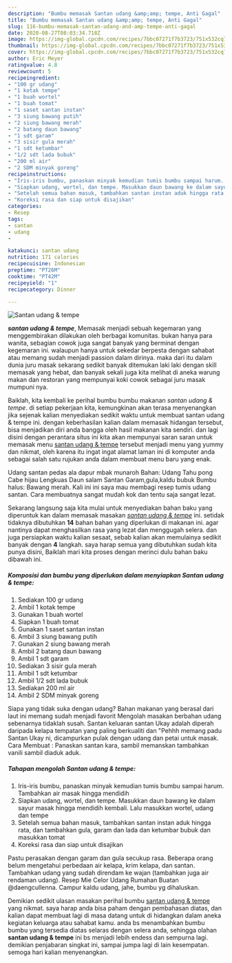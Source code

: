 ```yaml
---
description: "Bumbu memasak Santan udang &amp;amp; tempe, Anti Gagal"
title: "Bumbu memasak Santan udang &amp;amp; tempe, Anti Gagal"
slug: 116-bumbu-memasak-santan-udang-and-amp-tempe-anti-gagal
date: 2020-08-27T08:03:34.718Z
image: https://img-global.cpcdn.com/recipes/7bbc07271f7b3723/751x532cq70/santan-udang-tempe-foto-resep-utama.jpg
thumbnail: https://img-global.cpcdn.com/recipes/7bbc07271f7b3723/751x532cq70/santan-udang-tempe-foto-resep-utama.jpg
cover: https://img-global.cpcdn.com/recipes/7bbc07271f7b3723/751x532cq70/santan-udang-tempe-foto-resep-utama.jpg
author: Eric Meyer
ratingvalue: 4.8
reviewcount: 5
recipeingredient:
- "100 gr udang"
- "1 kotak tempe"
- "1 buah wortel"
- "1 buah tomat"
- "1 saset santan instan"
- "3 siung bawang putih"
- "2 siung bawang merah"
- "2 batang daun bawang"
- "1 sdt garam"
- "3 sisir gula merah"
- "1 sdt ketumbar"
- "1/2 sdt lada bubuk"
- "200 ml air"
- "2 SDM minyak goreng"
recipeinstructions:
- "Iris-iris bumbu, panaskan minyak kemudian tumis bumbu sampai harum. Tambahkan air masak hingga mendidih"
- "Siapkan udang, wortel, dan tempe. Masukkan daun bawang ke dalam sayur masak hingga mendidih kembali. Lalu masukkan wortel, udang dan tempe"
- "Setelah semua bahan masuk, tambahkan santan instan aduk hingga rata, dan tambahkan gula, garam dan lada dan ketumbar bubuk dan masukkan tomat"
- "Koreksi rasa dan siap untuk disajikan"
categories:
- Resep
tags:
- santan
- udang
- 

katakunci: santan udang  
nutrition: 171 calories
recipecuisine: Indonesian
preptime: "PT26M"
cooktime: "PT42M"
recipeyield: "1"
recipecategory: Dinner

---
```



![Santan udang &amp; tempe](https://img-global.cpcdn.com/recipes/7bbc07271f7b3723/751x532cq70/santan-udang-tempe-foto-resep-utama.jpg)

<b><i>santan udang &amp; tempe</i></b>, Memasak menjadi sebuah kegemaran yang menggembirakan dilakukan oleh berbagai komunitas. bukan hanya para wanita, sebagian cowok juga sangat banyak yang berminat dengan kegemaran ini. walaupun hanya untuk sekedar berpesta dengan sahabat atau memang sudah menjadi passion dalam dirinya. maka dari itu dalam dunia juru masak sekarang sedikit banyak ditemukan laki laki dengan skill memasak yang hebat, dan banyak sekali juga kita melihat di aneka warung makan dan restoran yang mempunyai koki cowok sebagai juru masak mumpuni nya.

Baiklah, kita kembali ke perihal bumbu bumbu makanan <i>santan udang &amp; tempe</i>. di setiap pekerjaan kita, kemungkinan akan terasa menyenangkan jika sejenak kalian menyediakan sedikit waktu untuk membuat santan udang &amp; tempe ini. dengan keberhasilan kalian dalam memasak hidangan tersebut, bisa menjadikan diri anda bangga oleh hasil makanan kita sendiri. dan lagi disini dengan perantara situs ini kita akan mempunyai saran saran untuk memasak menu <u>santan udang &amp; tempe</u> tersebut menjadi menu yang yummy dan nikmat, oleh karena itu ingat ingat alamat laman ini di komputer anda sebagai salah satu rujukan anda dalam membuat menu baru yang enak.

Udang santan pedas ala dapur mbak munaroh Bahan: Udang Tahu pong Cabe hijau Lengkuas Daun salam Santan Garam,gula,kaldu bubuk Bumbu halus: Bawang merah. Kali ini ini saya mau membagi resep tumis udang santan. Cara membuatnya sangat mudah kok dan tentu saja sangat lezat.


Sekarang langsung saja kita mulai untuk menyediakan bahan baku yang diperuntuk kan dalam memasak masakan <u><i>santan udang &amp; tempe</i></u> ini. setidak tidaknya dibutuhkan <b>14</b> bahan bahan yang diperlukan di makanan ini. agar nantinya dapat menghasilkan rasa yang lezat dan menggugah selera. dan juga persiapkan waktu kalian sesaat, sebab kalian akan memulainya sedikit banyak dengan <b>4</b> langkah. saya harap semua yang dibutuhkan sudah kita punya disini, Baiklah mari kita proses dengan merinci dulu bahan baku dibawah ini.

<!--inarticleads1-->

##### Komposisi dan bumbu yang diperlukan dalam menyiapkan Santan udang &amp; tempe:

1. Sediakan 100 gr udang
1. Ambil 1 kotak tempe
1. Gunakan 1 buah wortel
1. Siapkan 1 buah tomat
1. Gunakan 1 saset santan instan
1. Ambil 3 siung bawang putih
1. Gunakan 2 siung bawang merah
1. Ambil 2 batang daun bawang
1. Ambil 1 sdt garam
1. Sediakan 3 sisir gula merah
1. Ambil 1 sdt ketumbar
1. Ambil 1/2 sdt lada bubuk
1. Sediakan 200 ml air
1. Ambil 2 SDM minyak goreng


Siapa yang tidak suka dengan udang? Bahan makanan yang berasal dari laut ini memang sudah menjadi favorit Mengolah masakan berbahan udang sebenarnya tidaklah susah. Santan keluaran santan Ukay adalah diperah daripada kelapa tempatan yang paling berkualiti dan &#34;Pehhh memang padu Santan Ukay ni, dicampurkan pulak dengan udang dan petai untuk masak. Cara Membuat : Panaskan santan kara, sambil memanskan tambahkan vanili sambil diaduk aduk. 

<!--inarticleads2-->

##### Tahapan mengolah Santan udang &amp; tempe:

1. Iris-iris bumbu, panaskan minyak kemudian tumis bumbu sampai harum. Tambahkan air masak hingga mendidih
1. Siapkan udang, wortel, dan tempe. Masukkan daun bawang ke dalam sayur masak hingga mendidih kembali. Lalu masukkan wortel, udang dan tempe
1. Setelah semua bahan masuk, tambahkan santan instan aduk hingga rata, dan tambahkan gula, garam dan lada dan ketumbar bubuk dan masukkan tomat
1. Koreksi rasa dan siap untuk disajikan


Pastu perasakan dengan garam dan gula secukup rasa. Beberapa orang belum mengetahui perbedaan air kelapa, krim kelapa, dan santan. Tambahkan udang yang sudah direndam ke wajan (tambahkan juga air rendaman udang). Resep Mie Celor Udang Rumahan Buatan @daengcullenna. Campur kaldu udang, jahe, bumbu yg dihaluskan. 

Demikian sedikit ulasan masakan perihal bumbu <u>santan udang &amp; tempe</u> yang nikmat. saya harap anda bisa paham dengan pembahasan diatas, dan kalian dapat membuat lagi di masa datang untuk di hidangkan dalam aneka kegiatan keluarga atau sahabat kamu. anda bs menambahkan bumbu bumbu yang tersedia diatas selaras dengan selera anda, sehingga olahan <b>santan udang &amp; tempe</b> ini bs menjadi lebih endess dan sempurna lagi. demikian penjabaran singkat ini, sampai jumpa lagi di lain kesempatan. semoga hari kalian menyenangkan.
